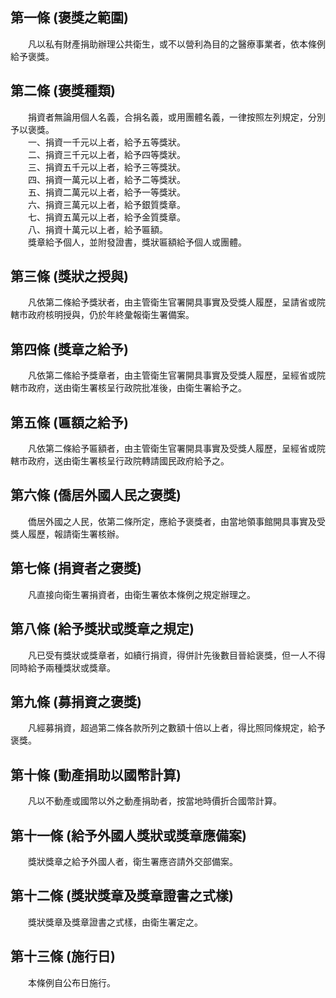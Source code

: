 第一條 (褒獎之範圍)
-------------------
　　凡以私有財產捐助辦理公共衛生，或不以營利為目的之醫療事業者，依本條例給予褒獎。  


第二條 (褒獎種類)
-----------------
　　捐資者無論用個人名義，合捐名義，或用團體名義，一律按照左列規定，分別予以褒獎。  
　　一、捐資一千元以上者，給予五等獎狀。  
　　二、捐資三千元以上者，給予四等獎狀。  
　　三、捐資五千元以上者，給予三等獎狀。  
　　四、捐資一萬元以上者，給予二等獎狀。  
　　五、捐資二萬元以上者，給予一等獎狀。  
　　六、捐資三萬元以上者，給予銀質獎章。  
　　七、捐資五萬元以上者，給予金質獎章。  
　　八、捐資十萬元以上者，給予匾額。  
　　獎章給予個人，並附發證書，獎狀匾額給予個人或團體。  


第三條 (獎狀之授與)
-------------------
　　凡依第二條給予獎狀者，由主管衛生官署開具事實及受獎人履歷，呈請省或院轄市政府核明授與，仍於年終彙報衛生署備案。  


第四條 (獎章之給予)
-------------------
　　凡依第二絛給予獎章者，由主管衛生官署開具事實及受獎人履歷，呈經省或院轄市政府，送由衛生署核呈行政院批准後，由衛生署給予之。  


第五條 (匾額之給予)
-------------------
　　凡依第二條給予匾額者，由主管衛生官署開具事實及受獎人履歷，呈經省或院轄市政府，送由衛生署核呈行政院轉請國民政府給予之。  


第六條 (僑居外國人民之褒獎)
---------------------------
　　僑居外國之人民，依第二條所定，應給予褒獎者，由當地領事館開具事實及受獎人履歷，報請衛生署核辦。  


第七條 (捐資者之褒獎)
---------------------
　　凡直接向衛生署捐資者，由衛生署依本條例之規定辦理之。  


第八條 (給予獎狀或獎章之規定)
-----------------------------
　　凡已受有獎狀或獎章者，如續行捐資，得併計先後數目晉給褒獎，但一人不得同時給予兩種獎狀或獎章。  


第九條 (募捐資之褒獎)
---------------------
　　凡經募捐資，超過第二條各款所列之數額十倍以上者，得比照同條規定，給予褒獎。  


第十條 (動產捐助以國幣計算)
---------------------------
　　凡以不動產或國幣以外之動產捐助者，按當地時價折合國幣計算。  


第十一條 (給予外國人獎狀或獎章應備案)
-------------------------------------
　　獎狀獎章之給予外國人者，衛生署應咨請外交部備案。  


第十二條 (獎狀獎章及獎章證書之式樣)
-----------------------------------
　　獎狀獎章及獎章證書之式樣，由衛生署定之。  


第十三條 (施行日)
-----------------
　　本條例自公布日施行。